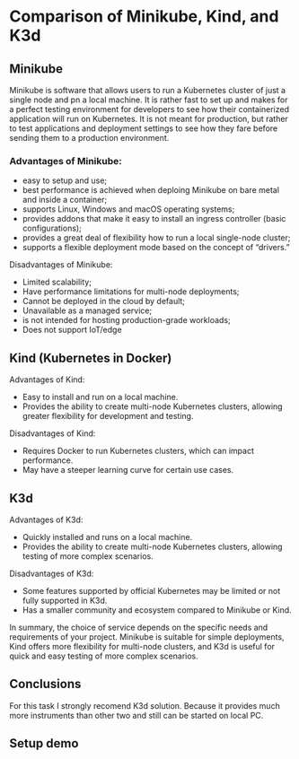 # Comparison of Minikube, Kind, and K3d

## Minikube

Minikube is software that allows users to run a Kubernetes cluster of just a single node and pn a local machine.
It is rather fast to set up and makes for a perfect testing environment for developers to see how their containerized application will run on Kubernetes. 
It is not meant for production, but rather to test applications and deployment settings to see how they fare before sending them to a production environment.

### Advantages of Minikube:
- easy to setup and use;
- best performance is achieved when deploing Minikube on bare metal and inside a container;
- supports Linux, Windows and macOS operating systems;
- provides addons that make it easy to install an ingress controller (basic configurations);
- provides a great deal of flexibility how to run a local single-node cluster;
- supports a flexible deployment mode based on the concept of “drivers.”

Disadvantages of Minikube:
- Limited scalability;
- Have performance limitations for multi-node deployments;
- Cannot be deployed in the cloud by default;
- Unavailable as a managed service;
- is not intended for hosting production-grade workloads;
- Does not support IoT/edge

## Kind (Kubernetes in Docker)

Advantages of Kind:
- Easy to install and run on a local machine.
- Provides the ability to create multi-node Kubernetes clusters, allowing greater flexibility for development and testing.

Disadvantages of Kind:
- Requires Docker to run Kubernetes clusters, which can impact performance.
- May have a steeper learning curve for certain use cases.

## K3d

Advantages of K3d:
- Quickly installed and runs on a local machine.
- Provides the ability to create multi-node Kubernetes clusters, allowing testing of more complex scenarios.

Disadvantages of K3d:
- Some features supported by official Kubernetes may be limited or not fully supported in K3d.
- Has a smaller community and ecosystem compared to Minikube or Kind.

In summary, the choice of service depends on the specific needs and requirements of your project. Minikube is suitable for simple deployments, Kind offers more flexibility for multi-node clusters, and K3d is useful for quick and easy testing of more complex scenarios.

## Conclusions

For this task I strongly recomend K3d solution. Because it provides much more instruments than other two and still can be started on local PC.

## Setup demo

